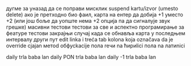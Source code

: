 дугме за уназад да се поправи мисклик
suspend kartu/izvor (umesto delete)
ако је претходно био фаил, карта на ентер да добија +1 уместо +2 (или још боље да уопште нема +2 опција па да сигналује звук грешке)
масивни тестови
тестови за све и аспектно програмирање за феатуре
тестови закрајњи случај када се обнавља карта у последњем интервалу други пут
edit linka i treća tab kolona koja označava da je override
сјаjan метod обфусkacije пола reчи na ћириlici пола na латиnici


daily trla baba lan
daily PON trla baba lan
daily -1 trla baba lan
